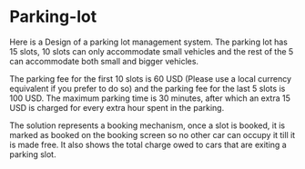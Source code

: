 # Parking-lot

Here is a Design of a parking lot management system. The parking lot has 15 slots, 10 slots can only accommodate
small vehicles and the rest of the 5 can accommodate both small and bigger vehicles.

The parking fee for the first 10 slots is 60 USD (Please use a local currency
equivalent if you prefer to do so) and the parking fee for the last 5 slots is 100 USD. The
maximum parking time is 30 minutes, after which an extra 15 USD is charged for every
extra hour spent in the parking.

The solution represents a booking mechanism, once a slot is booked, it is marked as booked on the booking screen so no other car can
occupy it till it is made free. It also shows the total charge owed to cars that are exiting a parking slot.

